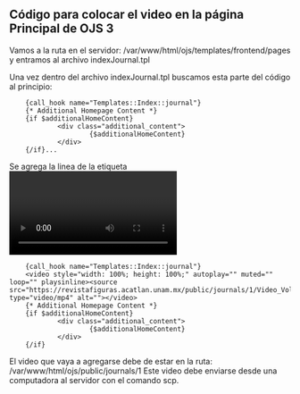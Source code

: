 ## Código para colocar el video en la página Principal de OJS 3

Vamos a la ruta en el servidor: /var/www/html/ojs/templates/frontend/pages y entramos al archivo indexJournal.tpl

Una vez dentro del archivo indexJournal.tpl buscamos esta parte del código al principio:


<div class="page_index_journal">

        {call_hook name="Templates::Index::journal"}        
        {* Additional Homepage Content *}
        {if $additionalHomeContent}
                <div class="additional_content">
                        {$additionalHomeContent}
                </div>
        {/if}...
        

Se agrega la linea de la etiqueta <video>
La agregamos junto con sus parámetros style, autoplay, muted y loop, esta línea se ajustará al 100% del bloque lateral izquierdo quedando asi...




<div class="page_index_journal">

        {call_hook name="Templates::Index::journal"}
        <video style="width: 100%; height: 100%;" autoplay="" muted="" loop="" playsinline><source src="https://revistafiguras.acatlan.unam.mx/public/journals/1/Video_Vol5_num2.mp4" type="video/mp4" alt=""></video>
        {* Additional Homepage Content *}
        {if $additionalHomeContent}
                <div class="additional_content">
                        {$additionalHomeContent}
                </div>
        {/if}

El video que vaya a agregarse debe de estar en la ruta: /var/www/html/ojs/public/journals/1
Este video debe enviarse desde una computadora al servidor con el comando scp. 
